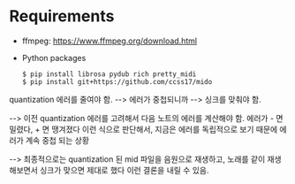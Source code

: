 
# Requirements

- ffmpeg: https://www.ffmpeg.org/download.html
- Python packages

    ```shell
    $ pip install librosa pydub rich pretty_midi
    $ pip install git+https://github.com/ccss17/mido
    ```

quantization 에러를 줄여야 함. --> 에러가 중첩되니까 --> 싱크를 맞춰야 함.

--> 이전 quantization 에러를 고려해서 다음 노트의 에러를 계산해야 함. 에러가 - 면 밀렸다, + 면 땡겨졌다 이런 식으로 판단해서, 지금은 에러를 독립적으로 보기 때문에 에러가 계속 중첩 되는 상황 

--> 최종적으로는 quantization 된 mid 파일을 음원으로 재생하고, 노래를 같이 재생해보면서 싱크가 맞으면 제대로 했다 이런 결론을 내릴 수 있음. 
